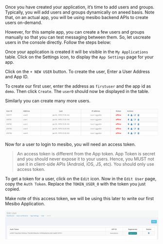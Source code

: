 Once you have created your application, it’s time to add users and groups. Typically, you will add users and groups dynamically on aneed basis. Note that, on an actual app, you will be using mesibo backend APIs to create users on-demand.

However, for this sample app, you can create a few users and groups manually so that you can test messaging between them. So, let uscreate users in the console directly. Follow the steps below: 

Once your application is created it will be visible in the `My Applications` table. Click on the Settings icon, to display the `App Settings` page for your app.

Click on the `+ NEW USER` button. To create the user, Enter a User Address and App ID. 

To create our first user, enter the address as `firstuser` and the app id as `demo`. Then click `Create`. The `user0` should now be displayed in the table. 

Similarly you can create many more users.

![Conference Users](images/users_list.png)

Now for a user to login to mesibo, you will need an access token.
> An access token is different from the App token. App Token is secret and you should never expose it to your users. Hence, you MUST not use it in client-side APIs (Android, iOS, JS, etc). You should only use access token.

To get a token for a user, click on the `Edit` icon. Now in the `Edit User` page, copy the `Auth Token`. Replace the `TOKEN_USER_0` with the token you just copied.

Make note of this access token, we will be using this later to write our first Mesibo Application. 

![User Token](images/user_token_0.png)
